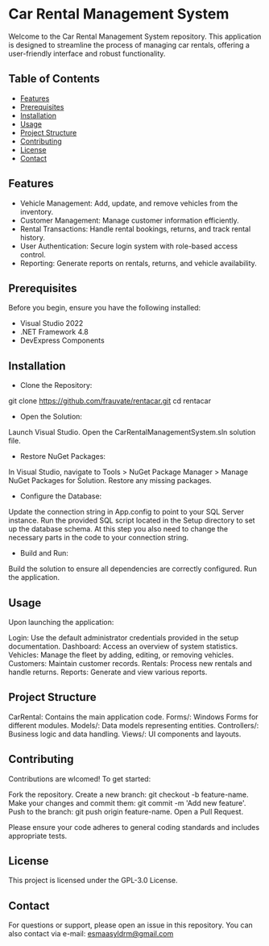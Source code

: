 # Car Rental Management System
Welcome to the Car Rental Management System repository. This application is designed to streamline the process of managing car rentals, offering a user-friendly interface and robust functionality.

## Table of Contents
- [Features](#features)
- [Prerequisites](#prerequisites)
- [Installation](#installation)
- [Usage](#usage)
- [Project Structure](#project-structure)
- [Contributing](#contributing)
- [License](#license)
- [Contact](#contact)


## Features
- Vehicle Management: Add, update, and remove vehicles from the inventory.
- Customer Management: Manage customer information efficiently.
- Rental Transactions: Handle rental bookings, returns, and track rental history.
- User Authentication: Secure login system with role-based access control.
- Reporting: Generate reports on rentals, returns, and vehicle availability.

## Prerequisites
Before you begin, ensure you have the following installed:

- Visual Studio 2022
- .NET Framework 4.8
- DevExpress Components

## Installation
- Clone the Repository:

git clone https://github.com/frauvate/rentacar.git
cd rentacar

- Open the Solution:

Launch Visual Studio.
Open the CarRentalManagementSystem.sln solution file.

- Restore NuGet Packages:

In Visual Studio, navigate to Tools > NuGet Package Manager > Manage NuGet Packages for Solution.
Restore any missing packages.

- Configure the Database:

Update the connection string in App.config to point to your SQL Server instance.
Run the provided SQL script located in the Setup directory to set up the database schema. 
At this step you also need to change the necessary parts in the code to your connection string.

- Build and Run:

Build the solution to ensure all dependencies are correctly configured.
Run the application.

## Usage
Upon launching the application:

Login: Use the default administrator credentials provided in the setup documentation.
Dashboard: Access an overview of system statistics.
Vehicles: Manage the fleet by adding, editing, or removing vehicles.
Customers: Maintain customer records.
Rentals: Process new rentals and handle returns.
Reports: Generate and view various reports.

## Project Structure
CarRental: Contains the main application code.
Forms/: Windows Forms for different modules.
Models/: Data models representing entities.
Controllers/: Business logic and data handling.
Views/: UI components and layouts.

## Contributing
Contributions are wlcomed! To get started:

Fork the repository.
Create a new branch: git checkout -b feature-name.
Make your changes and commit them: git commit -m 'Add new feature'.
Push to the branch: git push origin feature-name.
Open a Pull Request.

Please ensure your code adheres to general coding standards and includes appropriate tests.

## License
This project is licensed under the GPL-3.0 License.

## Contact
For questions or support, please open an issue in this repository.
You can also contact via e-mail: esmaasyldrm@gmail.com 
